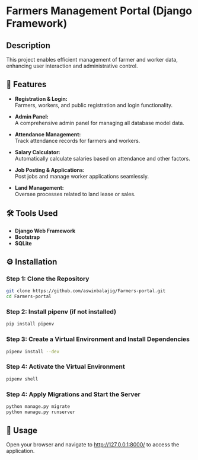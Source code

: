 # Farmers Management Portal (Django Framework)

## Description
This project enables efficient management of farmer and worker data, enhancing user interaction and administrative control.

## 🚀 Features

- **Registration & Login:**  
  Farmers, workers, and public registration and login functionality.

- **Admin Panel:**  
  A comprehensive admin panel for managing all database model data.

- **Attendance Management:**  
  Track attendance records for farmers and workers.

- **Salary Calculator:**  
  Automatically calculate salaries based on attendance and other factors.

- **Job Posting & Applications:**  
  Post jobs and manage worker applications seamlessly.

- **Land Management:**  
  Oversee processes related to land lease or sales.

## 🛠️ Tools Used

- **Django Web Framework**
- **Bootstrap**
- **SQLite**

## ⚙️ Installation

### Step 1: Clone the Repository
```bash
git clone https://github.com/aswinbalajig/Farmers-portal.git
cd Farmers-portal
```

### Step 2: Install pipenv (if not installed)
```bash
pip install pipenv
```
### Step 3: Create a Virtual Environment and Install Dependencies
```bash
pipenv install --dev
```
### Step 4: Activate the Virtual Environment
```bash
pipenv shell
```
### Step 4: Apply Migrations and Start the Server
```bash
python manage.py migrate
python manage.py runserver
```
## 📌 Usage
Open your browser and navigate to http://127.0.0.1:8000/ to access the application.
